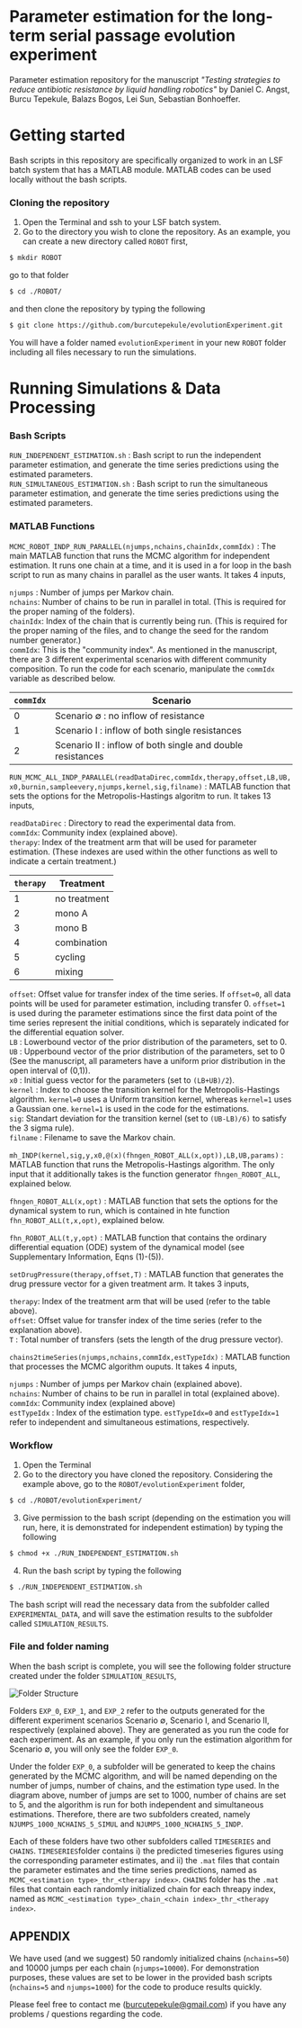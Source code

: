 # Parameter estimation for the long-term serial passage evolution experiment
Parameter estimation repository for the manuscript _"Testing strategies to reduce antibiotic resistance by liquid handling robotics"_  by Daniel C. Angst, Burcu Tepekule, Balazs Bogos, Lei Sun, Sebastian Bonhoeffer.

# Getting started

Bash scripts in this repository are specifically organized to work in an LSF batch system that has a MATLAB module. MATLAB codes can be used locally without the bash scripts. 

### Cloning the repository
1) Open the Terminal and ssh to your LSF batch system.
2) Go to the directory you wish to clone the repository. As an example, you can create a new directory called ``ROBOT``  first,

```sh 
$ mkdir ROBOT
```

go to that folder

```sh 
$ cd ./ROBOT/
```

and then clone the repository by typing the following

```sh 
$ git clone https://github.com/burcutepekule/evolutionExperiment.git
```
You will have a folder named ``evolutionExperiment`` in your new ``ROBOT`` folder including all files necessary to run the simulations.

# Running Simulations & Data Processing
### Bash Scripts

``RUN_INDEPENDENT_ESTIMATION.sh`` :  Bash script to run the independent parameter estimation, and generate the time series predictions using the estimated parameters.<br/>
``RUN_SIMULTANEOUS_ESTIMATION.sh`` : Bash script to run the simultaneous parameter estimation, and generate the time series predictions using the estimated parameters.

### MATLAB Functions

``MCMC_ROBOT_INDP_RUN_PARALLEL(njumps,nchains,chainIdx,commIdx)`` :  The main MATLAB function that runs the MCMC algorithm for independent estimation. It runs one chain at a time, and it is used in a for loop in the bash script to run as many chains in parallel as the user wants. It takes 4 inputs, 

``njumps`` : Number of jumps per Markov chain.<br/>
``nchains``: Number of chains to be run in parallel in total. (This is required for the proper naming of the folders).<br/>
``chainIdx``: Index of the chain that is currently being run. (This is required for the proper naming of the files, and to change the seed for the random number generator.)<br/>
``commIdx``: This is the "community index". As mentioned in the manuscript, there are 3 different experimental scenarios with different community composition. To run the code for each scenario, manipulate the ``commIdx`` variable as described below. 

| ``commIdx``   | Scenario | 
| ------------- |-------------| 
| 0 | Scenario ∅ : no inflow of resistance | 
| 1 | Scenario I : inflow of both single resistances | 
| 2 | Scenario II : inflow of both single and double resistances | 

``RUN_MCMC_ALL_INDP_PARALLEL(readDataDirec,commIdx,therapy,offset,LB,UB,x0,burnin,sampleevery,njumps,kernel,sig,filname)`` : MATLAB function that sets the options for the Metropolis-Hastings algoritm to run. It takes 13 inputs, 

``readDataDirec`` : Directory to read the experimental data from. <br/>
``commIdx``: Community index (explained above). <br/>
``therapy``: Index of the treatment arm that will be used for parameter estimation. (These indexes are used within the other functions as well to indicate a certain treatment.) <br/>


| ``therapy``   | Treatment | 
| ------------- |-------------| 
| 1 | no treatment | 
| 2 | mono A | 
| 3 | mono B | 
| 4 | combination | 
| 5 | cycling | 
| 6 | mixing | 


``offset``: Offset value for transfer index of the time series. If ``offset=0``, all data points will be used for parameter estimation, including transfer 0. ``offset=1`` is used during the parameter estimations since the first data point of the time series represent the initial conditions, which is separately indicated for the differential equation solver. <br/>
``LB`` : Lowerbound vector of the prior distribution of the parameters, set to 0.<br/>
``UB`` : Upperbound vector of the prior distribution of the parameters, set to 0 (See the manuscript, all parameters have a uniform prior distribution in the open interval of (0,1)).<br/>
``x0`` : Initial guess vector for the parameters (set to ``(LB+UB)/2``).<br/>
``kernel`` : Index to choose the transition kernel for the Metropolis-Hastings algorithm. ``kernel=0`` uses a Uniform transition kernel, whereas ``kernel=1`` uses a Gaussian one. ``kernel=1`` is used in the code for the estimations. <br/>
``sig``: Standart deviation for the transition kernel (set to ``(UB-LB)/6)`` to satisfy the 3 sigma rule). <br/>
``filname`` : Filename to save the Markov chain. 

``mh_INDP(kernel,sig,y,x0,@(x)(fhngen_ROBOT_ALL(x,opt)),LB,UB,params)`` : MATLAB function that runs the Metropolis-Hastings algorithm. The only input that it additionally takes is the function generator ``fhngen_ROBOT_ALL``, explained below. 

``fhngen_ROBOT_ALL(x,opt)`` : MATLAB function that sets the options for the dynamical system to run, which is contained in hte function  ``fhn_ROBOT_ALL(t,x,opt)``, explained below.

``fhn_ROBOT_ALL(t,y,opt)`` : MATLAB function that contains the ordinary differential equation (ODE) system of the dynamical model (see Supplementary Information, Eqns (1)-(5)). 

``setDrugPressure(therapy,offset,T)`` : MATLAB function that generates the drug pressure vector for a given treatment arm.  It takes 3 inputs, 

``therapy``: Index of the treatment arm that will be used (refer to the table above). <br/>
``offset``: Offset value for transfer index of the time series (refer to the explanation above). <br/>
``T`` : Total number of transfers (sets the length of the drug pressure vector). 

``chains2timeSeries(njumps,nchains,commIdx,estTypeIdx)`` : MATLAB function that processes the MCMC algorithm ouputs. It takes 4 inputs, 

``njumps`` : Number of jumps per Markov chain (explained above).<br/>
``nchains``: Number of chains to be run in parallel in total (explained above). <br/>
``commIdx``: Community index (explained above) <br/>
``estTypeIdx`` : Index of the estimation type. ``estTypeIdx=0`` and ``estTypeIdx=1`` refer to independent and simultaneous estimations, respectively.

### Workflow

1) Open the Terminal
2) Go to the directory you have cloned the repository. Considering the example above, go to the ``ROBOT/evolutionExperiment`` folder,

```sh 
$ cd ./ROBOT/evolutionExperiment/
```
3) Give permission to the bash script (depending on the estimation you will run, here, it is demonstrated for independent estimation) by typing the following

```sh
$ chmod +x ./RUN_INDEPENDENT_ESTIMATION.sh
```

4) Run the bash script by typing the following 

```sh
$ ./RUN_INDEPENDENT_ESTIMATION.sh
```
The bash script will read the necessary data from the subfolder called ``EXPERIMENTAL_DATA``, and will save the estimation results to the subfolder called ``SIMULATION_RESULTS``. 

### File and folder naming

When the bash script is complete, you will see the following folder structure created under the folder ``SIMULATION_RESULTS``, 

![Folder Structure](https://github.com/burcutepekule/evolutionExperiment/blob/master/FOLDER_STRUCTURE.png)

Folders ``EXP_0``, ``EXP_1``, and ``EXP_2`` refer to the outputs generated for the different experiment scenarios Scenario ∅, Scenario I, and Scenario II, respectively (explained above). They are generated as you run the code for each experiment. As an example, if you only run the estimation algorithm for Scenario ∅, you will only see the folder ``EXP_0``. 

Under the folder ``EXP_0``, a subfolder will be generated to keep the chains generated by the MCMC algorithm, and will be named depending on the number of jumps, number of chains, and the estimation type used. In the diagram above, number of jumps are set to 1000, number of chains are set to 5, and the algorithm is run for both independent and simultaneous estimations. Therefore, there are two subfolders created, namely ``NJUMPS_1000_NCHAINS_5_SIMUL`` and ``NJUMPS_1000_NCHAINS_5_INDP``. 

Each of these folders have two other subfolders called ``TIMESERIES`` and ``CHAINS``. ``TIMESERIES``folder contains i) the predicted timeseries figures using the corresponding parameter estimates, and ii) the ``.mat`` files that contain the parameter estimates and the time series predictions, named as ``MCMC_<estimation type>_thr_<therapy index>``. ``CHAINS`` folder has the ``.mat`` files that contain each randomly initialized chain for each threapy index, named as ``MCMC_<estimation type>_chain_<chain index>_thr_<therapy index>``. 

## APPENDIX

We have used (and we suggest) 50 randomly initialized chains (``nchains=50``) and 10000 jumps per each chain (``njumps=10000``). For demonstration purposes, these values are set to be lower in the provided bash scripts (``nchains=5`` and ``njumps=1000``) for the code to produce results quickly. 

Please feel free to contact me (burcutepekule@gmail.com) if you have any problems / questions regarding the code.
